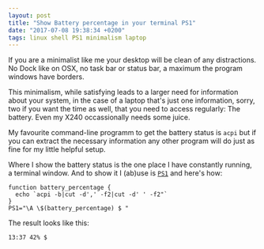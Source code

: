 ```yaml
---
layout: post
title: "Show Battery percentage in your terminal PS1"
date: "2017-07-08 19:38:34 +0200"
tags: linux shell PS1 minimalism laptop
---
```

If you are a minimalist like me your desktop will be clean of any distractions.
No Dock like on OSX, no task bar or status bar, a maximum the program windows have borders.

This minimalism, while satisfying leads to a larger need for information about your system,
in the case of a laptop that's just one information, sorry, two if you want the time as well,
that you need to access regularly: The battery. Even my X240 occassionally needs some
juice.

My favourite command-line programm to get the battery status is `acpi` but if you can
extract the necessary information any other program will do just as fine for my little
helpful setup.

Where I show the battery status is the one place I have constantly running, a terminal window.
And to show it I (ab)use is [`PS1`](https://wiki.archlinux.org/index.php/Bash/Prompt_customization)
and here's how:

```shell
function battery_percentage {
  echo `acpi -b|cut -d',' -f2|cut -d' ' -f2"`
}
PS1="\A \$(battery_percentage) $ "
```

The result looks like this:

    13:37 42% $


